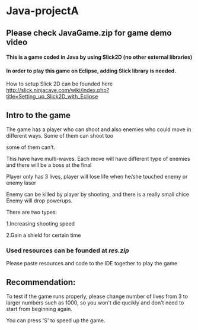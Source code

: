 # Java-projectA

## Please check JavaGame.zip for game demo video

  #### This is a game coded in Java by using Slick2D (no other external libraries)
  #### In order to play this game on Eclipse, adding Slick library is needed.
  
  How to setup Slick 2D can be founded here http://slick.ninjacave.com/wiki/index.php?title=Setting_up_Slick2D_with_Eclipse 
 
 ## Intro to the game
 The game has a player who can shoot and also enemies who could move in different ways. Some of them can shoot too
 
 some of them can't.
 
 This have have multi-waves. Each move will have different type of enemies and there will be a boss at the final
 
 Player only has 3 lives, player will lose life when he/she touched enemy or enemy laser
 
 Enemy can be killed by player by shooting, and there is a really small chice Enemy will drop powerups.
 
 There are two types:
 
 1.Increasing shooting speed
 
 2.Gain a shield for certain time
 
 
 ### Used resources can be founded at *res.zip*
 
 Please paste resources and code to the IDE together to play the game
 
 ## Recommendation: 
 
 To test if the game runs properly, please change number of lives from 3 to larger numbers such as 1000, so you won't die
 qucikly and don't need to start from beginning again.
 
 You can press 'S' to speed up the game.
 
 
